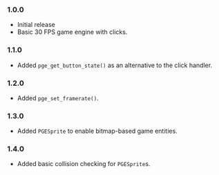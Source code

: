 ### 1.0.0
- Initial release
- Basic 30 FPS game engine with clicks.

### 1.1.0
- Added `pge_get_button_state()` as an alternative to the click handler.

### 1.2.0
- Added `pge_set_framerate()`.

### 1.3.0
- Added `PGESprite` to enable bitmap-based game entities.

### 1.4.0
- Added basic collision checking for `PGESprite`s.